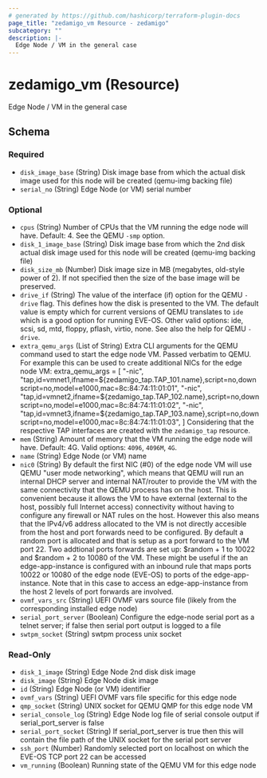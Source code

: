 ```yaml
---
# generated by https://github.com/hashicorp/terraform-plugin-docs
page_title: "zedamigo_vm Resource - zedamigo"
subcategory: ""
description: |-
  Edge Node / VM in the general case
---
```


# zedamigo_vm (Resource)

Edge Node / VM in the general case



<!-- schema generated by tfplugindocs -->
## Schema

### Required

- `disk_image_base` (String) Disk image base from which the actual disk image used for this node will be created (qemu-img backing file)
- `serial_no` (String) Edge Node (or VM) serial number

### Optional

- `cpus` (String) Number of CPUs that the VM running the edge node will have. Default: 4. See the QEMU `-smp` option.
- `disk_1_image_base` (String) Disk image base from which the 2nd disk actual disk image used for this node will be created (qemu-img backing file)
- `disk_size_mb` (Number) Disk image size in MB (megabytes, old-style power of 2). If not specified then the size of the base image will be preserved.
- `drive_if` (String) The value of the interface (if) option for the QEMU `-drive` flag. This defines how the disk is presented to the VM. The default value is empty which for current versions of QEMU translates to `ide` which is a good option for running EVE-OS. Other valid options: ide, scsi, sd, mtd, floppy, pflash, virtio, none. See also the help for QEMU `-drive`.
- `extra_qemu_args` (List of String) Extra CLI arguments for the QEMU command used to start the edge node VM. Passed verbatim to QEMU.
				For example this can be used to create additional NICs for the edge node VM:
				      extra_qemu_args = [
				        "-nic", "tap,id=vmnet1,ifname=${zedamigo_tap.TAP_101.name},script=no,downscript=no,model=e1000,mac=8c:84:74:11:01:01",
				        "-nic", "tap,id=vmnet2,ifname=${zedamigo_tap.TAP_102.name},script=no,downscript=no,model=e1000,mac=8c:84:74:11:01:02",
				        "-nic", "tap,id=vmnet3,ifname=${zedamigo_tap.TAP_103.name},script=no,downscript=no,model=e1000,mac=8c:84:74:11:01:03",
    				      ]
				Considering that the respective TAP interfaces are created with the `zedamigo_tap` resource.
- `mem` (String) Amount of memory that the VM running the edge node will have. Default: 4G. Valid options: `4096`, `4096M`, `4G`.
- `name` (String) Edge Node (or VM) name
- `nic0` (String) By default the first NIC (#0) of the edge node VM will use QEMU "user mode networking", which means that QEMU
will run an internal DHCP server and internal NAT/router to provide the VM with the same connectivity that
the QEMU process has on the host. This is convenient because it allows the VM to have external (external to the
host, possibly full Internet access) connectivity without having to configure any firewall or NAT rules on the
host. However this also means that the IPv4/v6 address allocated to the VM is not directly accesible from the
host and port forwards need to be configured. By default a random port is allocated and that is setup as a port
forward to the VM port 22. Two addtional ports forwards are set up: $random + 1 to 10022 and $random + 2 to 10080
of the VM. These might be useful if the an edge-app-instance is configured with an inbound rule that maps ports
10022 or 10080 of the edge node (EVE-OS) to ports of the edge-app-instance. Note that in this case to access an
edge-app-instance from the host 2 levels of port forwards are involved.
- `ovmf_vars_src` (String) UEFI OVMF vars source file (likely from the corresponding installed edge node)
- `serial_port_server` (Boolean) Configure the edge-node serial port as a telnet server; if false then serial port output is logged to a file
- `swtpm_socket` (String) swtpm process unix socket

### Read-Only

- `disk_1_image` (String) Edge Node 2nd disk disk image
- `disk_image` (String) Edge Node disk image
- `id` (String) Edge Node (or VM) identifier
- `ovmf_vars` (String) UEFI OVMF vars file specific for this edge node
- `qmp_socket` (String) UNIX socket for QEMU QMP for this edge node VM
- `serial_console_log` (String) Edge Node log file of serial console output if serial_port_server is false
- `serial_port_socket` (String) If serial_port_server is true then this will contain the file path of the UNIX socket for the serial port server
- `ssh_port` (Number) Randomly selected port on localhost on which the EVE-OS TCP port 22 can be accessed
- `vm_running` (Boolean) Running state of the QEMU VM for this edge node
